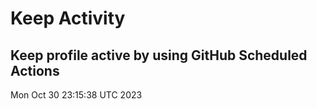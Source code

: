 # Keep Activity 
Keep profile active by using GitHub Scheduled Actions
--- 
Mon Oct 30 23:15:38 UTC 2023